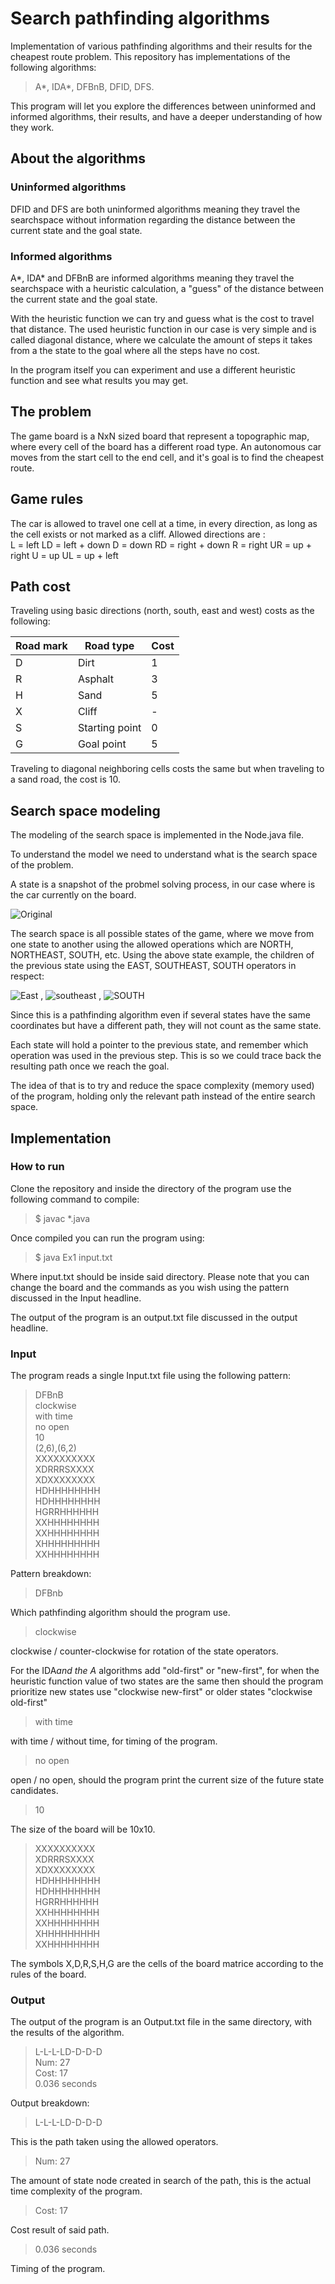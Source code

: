 # Search pathfinding algorithms

Implementation of various pathfinding algorithms and their results for the cheapest route problem. This repository has implementations of the following algorithms:  
>A*, IDA*, DFBnB, DFID, DFS.  

This program will let you explore the differences between uninformed and informed algorithms, their results, and have a deeper understanding of how they work.

## About the algorithms

### Uninformed algorithms

DFID and DFS are both uninformed algorithms meaning they travel the searchspace without information regarding the distance between the current state and the goal state.

### Informed algorithms

A*, IDA* and DFBnB are informed algorithms meaning they travel the searchspace with a heuristic calculation, a "guess" of the distance between the current state and the goal state.

With the heuristic function we can try and guess what is the cost to travel that distance. The used heuristic function in our case is very simple and is called diagonal distance, where we calculate the amount of steps it takes from a the state to the goal where all the steps have no cost.  

In the program itself you can experiment and use a different heuristic function and see what results you may get.

## The problem

The game board is a NxN sized board that represent a topographic map, where every cell of the board has a different road type. An autonomous car moves from the start cell to the end cell, and it's goal is to find the cheapest route.

## Game rules

The car is allowed to travel one cell at a time, in every direction, as long as the cell exists or not marked as a cliff.
Allowed directions are :  
L = left
LD = left + down
D = down
RD = right + down
R = right
UR = up + right
U = up
UL = up + left

## Path cost

Traveling using basic directions (north, south, east and west) costs as the following:

| Road mark | Road type | Cost|
|-----------|-----------|-----|
| D | Dirt | 1 |  
| R | Asphalt | 3 |
| H | Sand | 5 |
| X | Cliff | - |
| S | Starting point | 0 |
| G | Goal point | 5 |

Traveling to diagonal neighboring cells costs the same but when traveling to a sand road, the cost is 10.

## Search space modeling

The modeling of the search space is implemented in the Node.java file.

To understand the model we need to understand what is the search space of the problem.

A state is a snapshot of the probmel solving process, in our case where is the car currently on the board.

![Original](https://github.com/itamarcasspi/PathfindingSearch/assets/74679553/f1c55472-7abe-4f1e-8b04-bb4a52bf9d59)

The search space is all possible states of the game, where we move from one state to another using the allowed operations which are NORTH, NORTHEAST, SOUTH, etc. Using the above state example, the children of the previous state using the EAST, SOUTHEAST, SOUTH operators in respect:

![East](https://github.com/itamarcasspi/PathfindingSearch/assets/74679553/2c759372-0627-4dc3-8f96-1cd6088574d5)  , 
![southeast](https://github.com/itamarcasspi/PathfindingSearch/assets/74679553/95b4d9db-ec8e-47f0-a164-7f23be269b3f)  , 
![SOUTH](https://github.com/itamarcasspi/PathfindingSearch/assets/74679553/b5f45134-62f8-4354-97b2-8f238390a7fe)


Since this is a pathfinding algorithm even if several states have the same coordinates but have a different path, they will not count as the same state.

Each state will hold a pointer to the previous state, and remember which operation was used in the previous step. This is so we could trace back the resulting path once we reach the goal.

The idea of that is to try and reduce the space complexity (memory used) of the program, holding only the relevant path instead of the entire search space.

## Implementation

### How to run

Clone the repository and inside the directory of the program use the following command to compile:

>$ javac *.java

Once compiled you can run the program using:

>$ java Ex1 input.txt

Where input.txt should be inside said directory. Please note that you can change the board and the commands as you wish using the pattern discussed in the Input headline.

The output of the program is an output.txt file discussed in the output headline.

### Input

The program reads a single Input.txt file using the following pattern:

> DFBnB  
> clockwise  
>with time  
>no open  
>10  
>(2,6),(6,2)  
>XXXXXXXXXX  
>XDRRRSXXXX  
>XDXXXXXXXX  
>HDHHHHHHHH  
>HDHHHHHHHH  
>HGRRHHHHHH  
>XXHHHHHHHH  
>XXHHHHHHHH  
>XHHHHHHHHH  
>XXHHHHHHHH

Pattern breakdown:  

>DFBnb

Which pathfinding algorithm should the program use.

>clockwise  

clockwise / counter-clockwise for rotation of the state operators.  

For the IDA*and the A* algorithms add "old-first" or "new-first", for when the heuristic function value of two states are the same then should the program prioritize new states use "clockwise new-first" or older states "clockwise old-first"

> with time  

with time / without time, for timing of the program.

>no open

open / no open, should the program print the current size of the future state candidates.

>10

The size of the board will be 10x10.

>XXXXXXXXXX  
>XDRRRSXXXX  
>XDXXXXXXXX  
>HDHHHHHHHH  
>HDHHHHHHHH  
>HGRRHHHHHH  
>XXHHHHHHHH  
>XXHHHHHHHH  
>XHHHHHHHHH  
>XXHHHHHHHH

The symbols X,D,R,S,H,G are the cells of the board matrice according to the rules of the board.

### Output

The output of the program is an Output.txt file in the same directory, with the results of the algorithm.

>L-L-L-LD-D-D-D  
>Num: 27  
>Cost: 17  
>0.036 seconds  

Output breakdown:

>L-L-L-LD-D-D-D  

This is the path taken using the allowed operators.

>Num: 27  

The amount of state node created in search of the path, this is the actual time complexity of the program.

>Cost: 17  

Cost result of said path.

>0.036 seconds  

Timing of the program.
